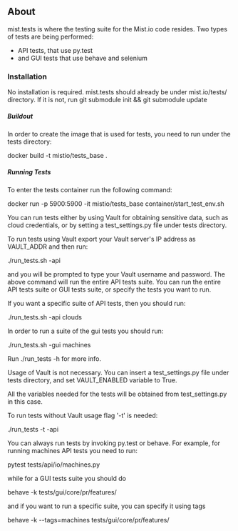 ## About
mist.tests is where the testing suite for the Mist.io code resides. Two types of tests are being performed:

- API tests, that use py.test
- and GUI tests that use behave and selenium

### Installation

No installation is required. mist.tests should already be under mist.io/tests/ directory. If it is not, run git submodule init && git submodule update

##### Buildout

In order to create the image that is used for tests, you need to run under the tests directory:

docker build -t mistio/tests_base .

##### Running Tests

To enter the tests container run the following command:

docker run -p 5900:5900 -it mistio/tests_base container/start_test_env.sh

You can run tests either by using Vault for obtaining sensitive data, such as cloud credentials, or by setting a test_settings.py file under tests directory.

To run tests using Vault export your Vault server's IP address as VAULT_ADDR and then run:

./run_tests.sh -api

and you will be prompted to type your Vault username and password. The above command will run the entire API tests suite.
You can run the entire API tests suite or GUI tests suite, or specify the tests you want to run.

If you want a specific suite of API tests, then you should run:

./run_tests.sh -api clouds

In order to run a suite of the gui tests you should run:

./run_tests.sh -gui machines

Run ./run_tests -h for more info.

Usage of Vault is not necessary. You can insert a test_settings.py file under tests directory, and set VAULT_ENABLED variable to True.

All the variables needed for the tests will be obtained from test_settings.py in this case.

To run tests without Vault usage flag '-t' is needed:

./run_tests -t -api



You can always run tests by invoking py.test or behave. For example, for running machines API tests you need to run:

pytest tests/api/io/machines.py

while for a GUI tests suite you should do

behave -k tests/gui/core/pr/features/

and if you want to run a specific suite, you can specify it using tags

behave -k --tags=machines tests/gui/core/pr/features/